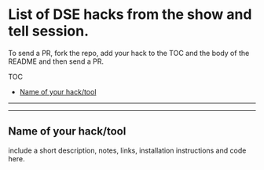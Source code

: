 # List of DSE hacks from the show and tell session. 

To send a PR, fork the repo, add your hack to the TOC and the body of the README and then send a PR.


TOC

- [Name of your hack/tool](#hack1)



---

---- 

## <a name="hack1"></a> Name of your hack/tool

include a short description, notes, links, installation instructions and code here.


